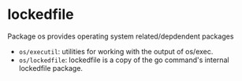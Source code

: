 # lockedfile

Package os provides operating system related/depdendent packages

- `os/executil`: utilities for working with the output of os/exec.
- `os/lockedfile`: lockedfile is a copy of the go command's internal lockedfile package.
